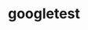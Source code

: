 ---
title: "googletest"
layout: cache
category: package
meta: {"versions": ["1.10.0", "1.8.1"], "compilers": ["gcc@8.3.1", "gcc@9.3.0", "gcc@8.1.0", "gcc@7.5.0", "intel@19.1.3.304", "gcc@7.3.1", "gcc@8.4.1", "gcc@7.3.0", "gcc@10.3.0", "gcc@7.4.0"]}
spec_files: 
 - "googletest@1.8.1%gcc@9.3.0+gmock~ipo+pthreads+shared build_type=RelWithDebInfo arch=linux-rhel7-ppc64le": spec-0.json
 - "googletest@1.8.1%gcc@8.3.1+gmock~ipo+pthreads+shared build_type=RelWithDebInfo arch=linux-rhel8-ppc64le": spec-1.json
 - "googletest@1.8.1%gcc@7.5.0+gmock~ipo+pthreads+shared build_type=RelWithDebInfo arch=linux-ubuntu18.04-ppc64le": spec-2.json
 - "googletest@1.10.0%gcc@8.3.1~gmock+pthreads+shared build_type=RelWithDebInfo arch=linux-rhel8-x86_64": spec-3.json
 - "googletest@1.8.1%gcc@9.3.0+gmock~ipo+pthreads+shared build_type=RelWithDebInfo arch=linux-ubuntu20.04-x86_64": spec-4.json
 - "googletest@1.8.1%gcc@9.3.0+gmock~ipo+pthreads+shared build_type=RelWithDebInfo arch=linux-ubuntu20.04-ppc64le": spec-5.json
 - "googletest@1.8.1%gcc@8.3.1+gmock~ipo+pthreads+shared build_type=RelWithDebInfo arch=linux-rhel8-x86_64": spec-6.json
 - "googletest@1.10.0%gcc@9.3.0~gmock~ipo+pthreads+shared build_type=RelWithDebInfo arch=linux-rhel7-ppc64le": spec-7.json
 - "googletest@1.8.1%gcc@7.3.1+gmock~ipo+pthreads+shared build_type=RelWithDebInfo arch=linux-amzn2-x86_64": spec-8.json
 - "googletest@1.10.0%gcc@8.4.1~gmock~ipo+pthreads+shared build_type=RelWithDebInfo arch=linux-rhel8-x86_64": spec-9.json
 - "googletest@1.8.1%gcc@9.3.0+gmock~ipo+pthreads+shared build_type=RelWithDebInfo arch=linux-rhel7-x86_64": spec-10.json
 - "googletest@1.8.1%gcc@9.3.0+gmock~ipo+pthreads+shared build_type=RelWithDebInfo arch=cray-cnl7-haswell": spec-11.json
 - "googletest@1.8.1%gcc@8.4.1+gmock~ipo+pthreads+shared build_type=RelWithDebInfo arch=linux-rhel8-ppc64le": spec-12.json
 - "googletest@1.8.1%gcc@8.1.0+gmock~ipo+pthreads+shared build_type=RelWithDebInfo arch=linux-rhel7-ppc64le": spec-13.json
 - "googletest@1.8.1%gcc@7.5.0+gmock~ipo+pthreads+shared build_type=RelWithDebInfo arch=linux-ubuntu18.04-x86_64": spec-14.json
 - "googletest@1.10.0%gcc@7.3.0~gmock+pthreads+shared build_type=RelWithDebInfo arch=linux-rhel8-x86_64": spec-15.json
 - "googletest@1.10.0%gcc@7.5.0~gmock+pthreads+shared build_type=RelWithDebInfo arch=linux-ubuntu18.04-x86_64": spec-16.json
 - "googletest@1.10.0%gcc@7.3.0~gmock+pthreads+shared build_type=RelWithDebInfo arch=linux-rhel7-x86_64": spec-17.json
 - "googletest@1.10.0%gcc@9.3.0~gmock~ipo+pthreads+shared build_type=RelWithDebInfo arch=linux-ubuntu20.04-ppc64le": spec-18.json
 - "googletest@1.10.0%gcc@7.3.0~gmock+pthreads+shared build_type=RelWithDebInfo arch=linux-centos7-ppc64le": spec-19.json
 - "googletest@1.10.0%gcc@7.5.0~gmock+pthreads+shared build_type=RelWithDebInfo arch=linux-ubuntu18.04-ppc64le": spec-20.json
 - "googletest@1.8.1%gcc@8.1.0+gmock~ipo+pthreads+shared build_type=RelWithDebInfo arch=linux-rhel7-x86_64": spec-21.json
 - "googletest@1.10.0%gcc@7.5.0~gmock+pthreads+shared build_type=RelWithDebInfo arch=linux-ubuntu18.04-aarch64": spec-22.json
 - "googletest@1.10.0%gcc@8.3.1~gmock+pthreads+shared build_type=RelWithDebInfo arch=linux-centos8-x86_64": spec-23.json
 - "googletest@1.10.0%gcc@8.1.0~gmock+pthreads+shared build_type=RelWithDebInfo arch=linux-rhel7-ppc64le": spec-24.json
 - "googletest@1.10.0%gcc@7.3.0~gmock+pthreads+shared build_type=RelWithDebInfo arch=linux-centos7-x86_64": spec-25.json
 - "googletest@1.8.1%gcc@8.4.1+gmock~ipo+pthreads+shared build_type=RelWithDebInfo arch=linux-rhel8-x86_64": spec-26.json
 - "googletest@1.10.0%gcc@7.3.1~gmock~ipo+pthreads+shared build_type=RelWithDebInfo arch=linux-amzn2-x86_64": spec-27.json
 - "googletest@1.10.0%intel@19.1.3.304~gmock~ipo+pthreads+shared build_type=RelWithDebInfo arch=cray-cnl7-haswell": spec-28.json
 - "googletest@1.10.0%gcc@7.3.0~gmock+pthreads+shared build_type=RelWithDebInfo arch=linux-rhel7-ppc64le": spec-29.json
 - "googletest@1.10.0%gcc@9.3.0~gmock~ipo+pthreads+shared build_type=RelWithDebInfo arch=linux-ubuntu20.04-x86_64": spec-30.json
 - "googletest@1.10.0%gcc@8.1.0~gmock+pthreads+shared build_type=RelWithDebInfo arch=linux-rhel7-x86_64": spec-31.json
 - "googletest@1.10.0%gcc@7.5.0~gmock+pthreads+shared build_type=RelWithDebInfo arch=linux-ubuntu18.04-power8le": spec-32.json
 - "googletest@1.10.0%gcc@7.5.0~gmock~ipo+pthreads+shared build_type=RelWithDebInfo arch=linux-ubuntu18.04-ppc64le": spec-33.json
 - "googletest@1.10.0%gcc@9.3.0~gmock~ipo+pthreads+shared build_type=RelWithDebInfo arch=linux-rhel7-x86_64": spec-34.json
 - "googletest@1.10.0%gcc@7.3.0~gmock+pthreads+shared build_type=RelWithDebInfo arch=linux-centos8-x86_64": spec-35.json
 - "googletest@1.10.0%gcc@7.3.0~gmock+pthreads+shared build_type=RelWithDebInfo arch=linux-ubuntu18.04-x86_64": spec-36.json
 - "googletest@1.10.0%gcc@8.1.0~gmock+pthreads+shared build_type=RelWithDebInfo arch=linux-centos7-ppc64le": spec-37.json
 - "googletest@1.10.0%gcc@8.1.0~gmock~ipo+pthreads+shared build_type=RelWithDebInfo arch=linux-rhel7-ppc64le": spec-38.json
 - "googletest@1.10.0%gcc@8.3.1~gmock~ipo+pthreads+shared build_type=RelWithDebInfo arch=linux-rhel8-ppc64le": spec-39.json
 - "googletest@1.10.0%gcc@7.5.0~gmock+pthreads+shared build_type=RelWithDebInfo arch=linux-ubuntu18.04-ppc64le": spec-40.json
 - "googletest@1.10.0%gcc@8.3.1~gmock~ipo+pthreads+shared build_type=RelWithDebInfo arch=linux-rhel8-x86_64": spec-41.json
 - "googletest@1.10.0%gcc@8.1.0~gmock+pthreads+shared build_type=RelWithDebInfo arch=linux-rhel7-power8le": spec-42.json
 - "googletest@1.10.0%gcc@8.3.1~gmock+pthreads+shared build_type=RelWithDebInfo arch=linux-centos8-ppc64le": spec-43.json
 - "googletest@1.8.1%intel@19.1.3.304+gmock~ipo+pthreads+shared build_type=RelWithDebInfo arch=cray-cnl7-haswell": spec-44.json
 - "googletest@1.10.0%gcc@7.5.0~gmock+pthreads+shared build_type=RelWithDebInfo arch=linux-ubuntu18.04-x86_64": spec-45.json
 - "googletest@1.10.0%gcc@8.1.0~gmock+pthreads+shared build_type=RelWithDebInfo arch=linux-rhel7-x86_64": spec-46.json
 - "googletest@1.10.0%gcc@8.1.0~gmock+pthreads+shared build_type=RelWithDebInfo arch=linux-rhel7-ppc64le": spec-47.json
 - "googletest@1.10.0%gcc@10.3.0~gmock~ipo+pthreads+shared build_type=RelWithDebInfo arch=linux-ubuntu21.04-ppc64le": spec-48.json
 - "googletest@1.10.0%gcc@9.3.0~gmock+pthreads+shared build_type=RelWithDebInfo arch=linux-ubuntu20.04-ppc64le": spec-49.json
 - "googletest@1.10.0%gcc@7.5.0~gmock~ipo+pthreads+shared build_type=RelWithDebInfo arch=linux-ubuntu18.04-x86_64": spec-50.json
 - "googletest@1.10.0%gcc@8.3.1~gmock+pthreads+shared build_type=RelWithDebInfo arch=linux-rhel8-ppc64le": spec-51.json
 - "googletest@1.10.0%gcc@8.1.0~gmock+pthreads+shared build_type=RelWithDebInfo arch=linux-centos7-x86_64": spec-52.json
 - "googletest@1.10.0%gcc@8.4.1~gmock~ipo+pthreads+shared build_type=RelWithDebInfo arch=linux-rhel8-ppc64le": spec-53.json
 - "googletest@1.10.0%gcc@8.3.1~gmock+pthreads+shared build_type=RelWithDebInfo arch=linux-rhel8-aarch64": spec-54.json
 - "googletest@1.10.0%gcc@9.3.0~gmock~ipo+pthreads+shared build_type=RelWithDebInfo arch=cray-cnl7-haswell": spec-55.json
 - "googletest@1.10.0%gcc@8.1.0~gmock~ipo+pthreads+shared build_type=RelWithDebInfo arch=linux-rhel7-x86_64": spec-56.json
 - "googletest@1.10.0%gcc@10.3.0~gmock~ipo+pthreads+shared build_type=RelWithDebInfo arch=linux-ubuntu21.04-x86_64": spec-57.json
 - "googletest@1.10.0%gcc@7.4.0~gmock+pthreads+shared build_type=RelWithDebInfo arch=linux-ubuntu18.04-x86_64": spec-58.json
 - "googletest@1.10.0%gcc@7.3.0~gmock+pthreads+shared build_type=RelWithDebInfo arch=linux-ubuntu18.04-ppc64le": spec-59.json
 - "googletest@1.10.0%gcc@9.3.0~gmock+pthreads+shared build_type=RelWithDebInfo arch=linux-ubuntu20.04-x86_64": spec-60.json

---